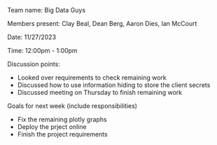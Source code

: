 Team name: Big Data Guys

Members present: Clay Beal, Dean Berg, Aaron Dies, Ian McCourt

Date: 11/27/2023

Time: 12:00pm - 1:00pm

Discussion points: 

* Looked over requirements to check remaining work
* Discussed how to use information hiding to store the client secrets
* Discussed meeting on Thursday to finish remaining work

Goals for next week (include responsibilities)

* Fix the remaining plotly graphs
* Deploy the prject online
* Finish the project requirements
